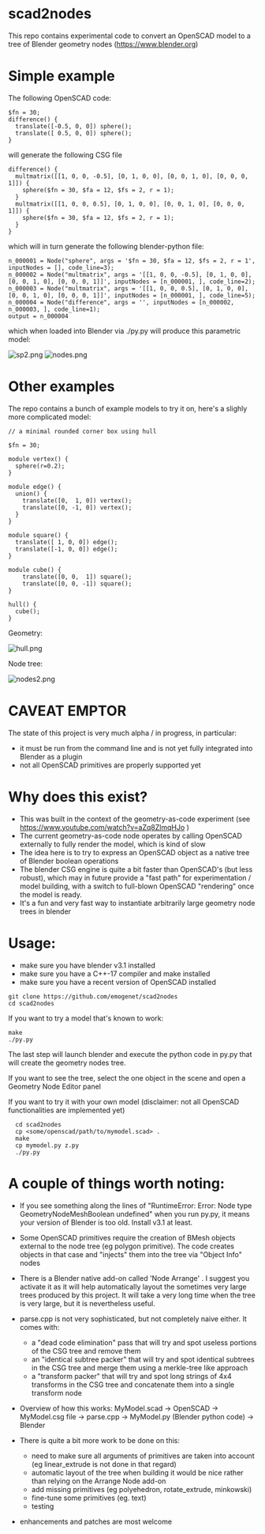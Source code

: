 # scad2nodes

This repo contains experimental code to convert an OpenSCAD model to a tree of Blender geometry nodes (https://www.blender.org)

# Simple example

The following OpenSCAD code:

```
$fn = 30;
difference() {
  translate([-0.5, 0, 0]) sphere();
  translate([ 0.5, 0, 0]) sphere();
}
```

will generate the following  CSG file
```
difference() {
  multmatrix([[1, 0, 0, -0.5], [0, 1, 0, 0], [0, 0, 1, 0], [0, 0, 0, 1]]) {
    sphere($fn = 30, $fa = 12, $fs = 2, r = 1);
  }
  multmatrix([[1, 0, 0, 0.5], [0, 1, 0, 0], [0, 0, 1, 0], [0, 0, 0, 1]]) {
    sphere($fn = 30, $fa = 12, $fs = 2, r = 1);
  }
}
```

which will in turn generate the following blender-python file:
```
n_000001 = Node("sphere", args = '$fn = 30, $fa = 12, $fs = 2, r = 1', inputNodes = [], code_line=3);
n_000002 = Node("multmatrix", args = '[[1, 0, 0, -0.5], [0, 1, 0, 0], [0, 0, 1, 0], [0, 0, 0, 1]]', inputNodes = [n_000001, ], code_line=2);
n_000003 = Node("multmatrix", args = '[[1, 0, 0, 0.5], [0, 1, 0, 0], [0, 0, 1, 0], [0, 0, 0, 1]]', inputNodes = [n_000001, ], code_line=5);
n_000004 = Node("difference", args = '', inputNodes = [n_000002, n_000003, ], code_line=1);
output = n_000004
```

which when loaded into Blender via ./py.py will produce this parametric model:

![sp2.png](https://github.com/emogenet/scad2nodes/blob/main/sp2.png "the object")
![nodes.png](https://github.com/emogenet/scad2nodes/blob/main/nodes.png "the geometry node tree")


# Other examples

The repo contains a bunch of example models to try it on, here's a slighly more complicated model:

```
// a minimal rounded corner box using hull

$fn = 30;

module vertex() {
  sphere(r=0.2);
}

module edge() {
  union() {
    translate([0,  1, 0]) vertex();
    translate([0, -1, 0]) vertex();
  }
}

module square() {
  translate([ 1, 0, 0]) edge();
  translate([-1, 0, 0]) edge();
}

module cube() {
    translate([0, 0,  1]) square();
    translate([0, 0, -1]) square();
}

hull() {
  cube();
}
```

Geometry:

![hull.png](https://github.com/emogenet/scad2nodes/blob/main/hull.png "the object")

Node tree:

![nodes2.png](https://github.com/emogenet/scad2nodes/blob/main/nodes2.png "the geometry node tree")

# CAVEAT EMPTOR
The state of this project is very much alpha / in progress, in particular:
  - it must be run from the command line and is not yet fully integrated into Blender as a plugin
  - not all OpenSCAD primitives are properly supported yet

# Why does this exist?

  - This was built in the context of the geometry-as-code experiment (see https://www.youtube.com/watch?v=aZq8ZlmqHJo )
  - The current geometry-as-code node operates by calling OpenSCAD externally to fully render the model, which is kind of slow
  - The idea here is to try to express an OpenSCAD object as a native tree of Blender boolean operations
  - The blender CSG engine is quite a bit faster than OpenSCAD's (but less robust), which may in future provide a "fast path" for experimentation / model building, with a switch to full-blown OpenSCAD "rendering" once the model is ready.
  - It's a fun and very fast way to instantiate arbitrarily large geometry node trees in blender

# Usage:

  - make sure you have blender v3.1 installed
  - make sure you have a C++-17 compiler and make installed
  - make sure you have a recent version of OpenSCAD installed

```
git clone https://github.com/emogenet/scad2nodes
cd scad2nodes
```

If you want to try a model that's known to work:
```
make
./py.py
```

The last step will launch blender and execute the python code in py.py that will create the geometry nodes tree.

If you want to see the tree, select the one object in the scene and open a Geometry Node Editor panel

If you want to try it with your own model (disclaimer: not all OpenSCAD functionalities are implemented yet)
```
  cd scad2nodes
  cp <some/openscad/path/to/mymodel.scad> .
  make
  cp mymodel.py z.py
  ./py.py
```

# A couple of things worth noting:

  - If you see something along the lines of "RuntimeError: Error: Node type GeometryNodeMeshBoolean undefined" when you run py.py, it means your version of Blender is too old. Install v3.1 at least.
  - Some OpenSCAD primitives require the creation of BMesh objects external to the node tree (eg polygon primitive). The code creates objects in that case and "injects" them into the tree via "Object Info" nodes
  - There is a Blender native add-on called 'Node Arrange' . I suggest you activate it as it will help automatically layout the sometimes very large trees produced by this project. It will take a very long time when the tree is very large, but it is nevertheless useful.
  - parse.cpp is not very sophisticated, but not completely naive either. It comes with:
    - a "dead code  elimination" pass that will try and spot useless portions of the CSG tree and remove them
    - an "identical subtree packer" that will try and spot identical subtrees in the CSG tree and merge them using a merkle-tree like approach
    - a "transform packer" that will try and spot long strings of 4x4 transforms in the CSG tree and concatenate them into a single transform node
  - Overview of how this works:
      MyModel.scad -> OpenSCAD -> MyModel.csg file -> parse.cpp -> MyModel.py (Blender python code) -> Blender
  - There is quite a bit more work to be done on this:
    - need to make sure all arguments of primitives are taken into account (eg linear_extrude is not done in that regard)
    - automatic layout of the tree when building it would be nice rather than relying on the Arrange Node add-on
    - add missing primitives (eg polyehedron, rotate_extrude, minkowski)
    - fine-tune some primitives (eg. text)
    - testing

  - enhancements and patches are most welcome

